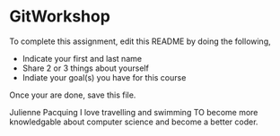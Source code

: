 # GitWorkshop

To complete this assignment, edit this README by doing the following, 

- Indicate your first and last name
- Share 2 or 3 things about yourself
- Indiate your goal(s) you have for this course

Once your are done, save this file.

Julienne Pacquing
I love travelling and swimming
TO become more knowledgable about computer science and become a better coder.

